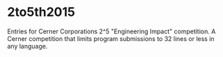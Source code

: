 # 2to5th2015
Entries for Cerner Corporations 2^5 "Engineering Impact" competition.
A Cerner competition that limits program submissions to 32 lines or less in any language.


